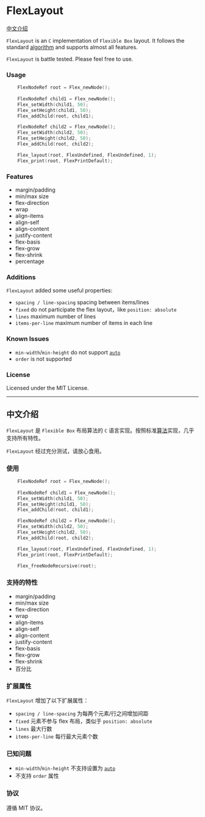 # FlexLayout

[中文介绍](#中文介绍)

`FlexLayout` is an `C` implementation of `Flexible Box` layout. It follows the standard [algorithm](https://www.w3.org/TR/css-flexbox-1/#layout-algorithm) and supports almost all features.

`FlexLayout` is battle tested. Please feel free to use.

### Usage

```C
    FlexNodeRef root = Flex_newNode();
    
    FlexNodeRef child1 = Flex_newNode();
    Flex_setWidth(child1, 50);
    Flex_setHeight(child1, 50);
    Flex_addChild(root, child1);

    FlexNodeRef child2 = Flex_newNode();
    Flex_setWidth(child2, 50);
    Flex_setHeight(child2, 50);
    Flex_addChild(root, child2);

    Flex_layout(root, FlexUndefined, FlexUndefined, 1);
    Flex_print(root, FlexPrintDefault);
```

### Features

- margin/padding
- min/max size
- flex-direction
- wrap
- align-items
- align-self
- align-content
- justify-content
- flex-basis
- flex-grow
- flex-shrink
- percentage

### Additions

`FlexLayout` added some useful properties:

- `spacing / line-spacing` spacing between items/lines
- `fixed` do not participate the flex layout，like `position: absolute`
- `lines` maximum number of lines
- `items-per-line` maximum number of items in each line

### Known Issues

- `min-width`/`min-height` do not support [`auto`](https://www.w3.org/TR/css-flexbox-1/#min-size-auto)
- `order` is not supported

### License

Licensed under the MIT License.

---

## 中文介绍

`FlexLayout` 是 `Flexible Box` 布局算法的 `C` 语言实现。按照标准[算法](https://www.w3.org/TR/css-flexbox-1/#layout-algorithm)实现，几乎支持所有特性。

`FlexLayout` 经过充分测试，请放心食用。

### 使用

```C
    FlexNodeRef root = Flex_newNode();
    
    FlexNodeRef child1 = Flex_newNode();
    Flex_setWidth(child1, 50);
    Flex_setHeight(child1, 50);
    Flex_addChild(root, child1);

    FlexNodeRef child2 = Flex_newNode();
    Flex_setWidth(child2, 50);
    Flex_setHeight(child2, 50);
    Flex_addChild(root, child2);

    Flex_layout(root, FlexUndefined, FlexUndefined, 1);
    Flex_print(root, FlexPrintDefault);

    Flex_freeNodeRecursive(root);
```

### 支持的特性

- margin/padding
- min/max size
- flex-direction
- wrap
- align-items
- align-self
- align-content
- justify-content
- flex-basis
- flex-grow
- flex-shrink
- 百分比

### 扩展属性

`FlexLayout` 增加了以下扩展属性：

- `spacing / line-spacing` 为每两个元素/行之间增加间距
- `fixed` 元素不参与 flex 布局，类似于 `position: absolute`
- `lines` 最大行数
- `items-per-line` 每行最大元素个数

### 已知问题

- `min-width`/`min-height` 不支持设置为 [`auto`](https://www.w3.org/TR/css-flexbox-1/#min-size-auto)
- 不支持 `order` 属性

### 协议

遵循 MIT 协议。
